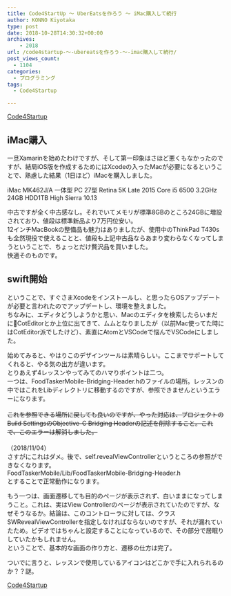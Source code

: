 ```yaml
---
title: Code4StartUp ～ UberEatsを作ろう ～ iMac購入して続行
author: KONNO Kiyotaka
type: post
date: 2018-10-28T14:30:32+00:00
archives:
    - 2018
url: /code4startup-～-ubereatsを作ろう-～-imac購入して続行/
post_views_count:
  - 1104
categories:
  - プログラミング
tags:
  - Code4Startup

---
```

<a href="https://code4startup.com/?ref=kiyotakakonno" target="_blank" rel="noopener">Code4Startup</a>

## iMac購入

一旦Xamarinを始めたわけですが、そして第一印象はさほど悪くもなかったのですが、結局iOS版を作成するためにはXcodeの入ったMacが必要になるということで、熟慮した結果（1日ほど）iMacを購入しました。

iMac MK462J/A 一体型 PC 27型 Retina 5K Late 2015 Core i5 6500 3.2GHz 24GB HDD1TB High Sierra 10.13

中古ですが全く中古感なし。それでいてメモリが標準8GBのところ24GBに増設されており、値段は標準新品より7万円位安い。  
12インチMacBookの整備品も魅力はありましたが、使用中のThinkPad T430sも全然現役で使えることと、値段も上記中古品ならあまり変わらなくなってしまうということで、ちょっとだけ贅沢品を買いました。  
快適そのものです。

## swift開始

ということで、すぐさまXcodeをインストールし、と思ったらOSアップデートが必要と言われたのでアップデートし、環境を整えました。  
ちなみに、エディタどうしようかと思い、Macのエディタを検索したらいまだにCotEditorとか上位に出てきて、ムムとなりましたが（以前Mac使ってた時にはCotEditor派でしたけど）、素直にAtomとVSCodeで悩んでVSCodeにしました。

始めてみると、やはりこのデザインツールは素晴らしい。ここまでサポートしてくれると、やる気の出方が違います。  
とりあえず4レッスンやってみてのハマりポイントは二つ。  
一つは、FoodTaskerMobile-Bridging-Header.hのファイルの場所。レッスンの中ではこれをLibディレクトリに移動するのですが、参照できませんというエラーになります。  
<del><br /> これを参照できる場所に戻しても良いのですが、やった対応は、プロジェクトのBuild SettingsのObjective-C Bridging Headerの記述を削除すること。これで、このエラーは解消しました。<br /> </del>  
（2018/11/04）  
さすがにこれはダメ。後で、self.revealViewControllerというところの参照ができなくなります。  
FoodTaskerMobile/Lib/FoodTaskerMobile-Bridging-Header.h  
とすることで正常動作になります。

もう一つは、画面遷移しても目的のページが表示されず、白いままになってしまうこと。これは、実はView Controllerのページが表示されていたのですが、なぜそうなるか。結論は、このコントローラに対しては、クラスSWRevealViewControllerを指定しなければならないのですが、それが漏れていたため。ビデオではちゃんと設定することになっているので、その部分で居眠りしていたかもしれません。  
ということで、基本的な画面の作り方と、遷移の仕方は完了。

ついでに言うと、レッスンで使用しているアイコンはどこかで手に入れられるのか？？謎。

<div>
  <a href="https://code4startup.com/?ref=kiyotakakonno" target="_blank" rel="noopener">Code4Startup</a>
</div>

<div>
</div>